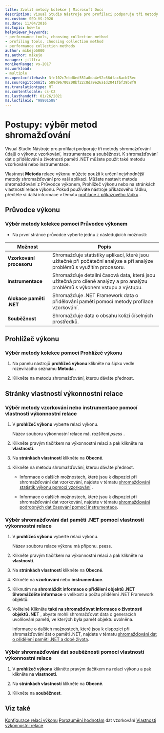 ```yaml
---
title: Zvolit metody kolekce | Microsoft Docs
description: Visual Studio Nástroje pro profilaci podporuje tři metody shromažďování údajů o výkonu. Naučte se, jak vybrat tu, kterou potřebujete pro svou aplikaci.
ms.custom: SEO-VS-2020
ms.date: 11/04/2016
ms.topic: how-to
helpviewer_keywords:
- performance tools, choosing collection method
- profiling tools, choosing collection method
- performance collection methods
author: mikejo5000
ms.author: mikejo
manager: jillfra
monikerRange: vs-2017
ms.workload:
- multiple
ms.openlocfilehash: 3fe102c7ebd8ed551a0da4e92c66dfac8acb78ec
ms.sourcegitcommit: 589d96700208bf22c8da9e26a1d2041fbf39b8f9
ms.translationtype: MT
ms.contentlocale: cs-CZ
ms.lasthandoff: 01/26/2021
ms.locfileid: "98801588"
---
```

# <a name="how-to-choose-collection-methods"></a>Postupy: výběr metod shromažďování

Visual Studio Nástroje pro profilaci podporuje tři metody shromažďování údajů o výkonu: vzorkování, instrumentace a souběžnost. K shromažďování dat o přidělování a životnosti paměti .NET můžete použít také metodu vzorkování nebo instrumentace.

Vlastnost **Metoda** relace výkonu můžete použít k určení nejvhodnější metody shromažďování pro vaši aplikaci. Můžete nastavit metodu shromažďování z Průvodce výkonem, Prohlížeč výkonu nebo na stránkách vlastností relace výkonu. Pokud používáte nástroje příkazového řádku, přečtěte si další informace v tématu [profilace z příkazového řádku](../profiling/using-the-profiling-tools-from-the-command-line.md) .

## <a name="performance-wizard"></a>Průvodce výkonu

### <a name="to-select-a-collection-method-using-the-performance-wizard"></a>Výběr metody kolekce pomocí Průvodce výkonem

- Na první stránce průvodce vyberte jednu z následujících možností:

| Možnost | Popis |
|----------------------------| - |
| **Vzorkování procesoru** | Shromažďuje statistiky aplikací, které jsou užitečné při počáteční analýze a při analýze problémů s využitím procesoru. |
| **Instrumentace** | Shromažďuje detailní časová data, která jsou užitečná pro cílené analýzy a pro analýzu problémů s výkonem vstupu a výstupu. |
| **Alokace paměti .NET** | Shromažďuje .NET Framework data o přidělování paměti pomocí metody profilace vzorkování. |
| **Souběžnost** | Shromažďuje data o obsahu kolizí číselných prostředků. |

## <a name="performance-explorer"></a>Prohlížeč výkonu

### <a name="to-select-a-collection-method-using-performance-explorer"></a>Výběr metody kolekce pomocí Prohlížeč výkonu

1. Na panelu nástrojů **prohlížeč výkonu** klikněte na šipku vedle rozevíracího seznamu **Metoda** .

2. Klikněte na metodu shromažďování, kterou dáváte přednost.

## <a name="performance-session-property-pages"></a>Stránky vlastností výkonnostní relace

### <a name="to-select-the-sampling-or-instrumentation-method-using-performance-session-properties"></a>Výběr metody vzorkování nebo instrumentace pomocí vlastností výkonnostní relace

1. V **prohlížeč výkonu** vyberte relaci výkonu.

     Název souboru výkonnostní relace má. rozšíření *psess* .

2. Klikněte pravým tlačítkem na výkonnostní relaci a pak klikněte na **vlastnosti**.

3. Na **stránkách vlastností** klikněte na **Obecné**.

4. Klikněte na metodu shromažďování, kterou dáváte přednost.

    - Informace o dalších možnostech, které jsou k dispozici při shromažďování dat vzorkování, najdete v tématu [shromažďování statistik výkonu pomocí vzorkování](../profiling/collecting-performance-statistics-by-using-sampling.md) .

    - Informace o dalších možnostech, které jsou k dispozici při shromažďování dat vzorkování, najdete v tématu [shromažďování podrobných dat časování pomocí instrumentace](../profiling/collecting-detailed-timing-data-by-using-instrumentation.md).

### <a name="to-select-net-memory-data-collection-by-using-performance-session-properties"></a>Výběr shromažďování dat paměti .NET pomocí vlastností výkonnostní relace

1. V **prohlížeč výkonu** vyberte relaci výkonu.

     Název souboru relace výkonu má příponu. psess.

2. Klikněte pravým tlačítkem na výkonnostní relaci a pak klikněte na **vlastnosti**.

3. Na **stránkách vlastností** klikněte na **Obecné**.

4. Klikněte na **vzorkování** nebo **instrumentace**.

5. Kliknutím na **shromáždit informace o přidělení objektů .NET Shromážděte informace** o velikosti a počtu přidělení .NET Framework objektů.

6. Volitelné Klikněte **také na shromažďovat informace o životnosti objektů .NET** , abyste mohli shromažďovat data o generacích uvolňování paměti, ve kterých byla paměť objektu uvolněna.

     Informace o dalších možnostech, které jsou k dispozici při shromažďování dat o paměti .NET, najdete v tématu [shromažďování dat o přidělení paměti .NET a době života](../profiling/collecting-dotnet-memory-allocation-and-lifetime-data.md).

### <a name="to-select-concurrency-data-collection-by-using-performance-session-properties"></a>Výběr shromažďování dat souběžnosti pomocí vlastností výkonnostní relace

1. V **prohlížeč výkonu** klikněte pravým tlačítkem na relaci výkonu a pak klikněte na **vlastnosti**.

2. Na **stránkách vlastností** klikněte na **Obecné**.

3. Klikněte na **souběžnost**.

## <a name="see-also"></a>Viz také

[Konfigurace relací výkonu](../profiling/configuring-performance-sessions.md) 
 [Porozumění hodnotám](../profiling/understanding-sampling-data-values.md) 
 dat vzorkování [Vlastnosti výkonnostní relace](../profiling/performance-session-properties.md)
